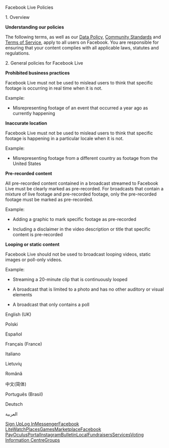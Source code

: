Facebook Live Policies

1\. Overview

**Understanding our policies**

The following terms, as well as our [Data Policy](https://www.facebook.com/about/privacy/), [Community Standards](https://www.facebook.com/communitystandards/) and [Terms of Service](https://www.facebook.com/legal/terms), apply to all users on Facebook. You are responsible for ensuring that your content complies with all applicable laws, statutes and regulations.

2\. General policies for Facebook Live

**Prohibited business practices**

Facebook Live must not be used to mislead users to think that specific footage is occurring in real time when it is not.

Example:

*   Misrepresenting footage of an event that occurred a year ago as currently happening

**Inaccurate location**

Facebook Live must not be used to mislead users to think that specific footage is happening in a particular locale when it is not.

Example:

*   Misrepresenting footage from a different country as footage from the United States

**Pre-recorded content**

All pre-recorded content contained in a broadcast streamed to Facebook Live must be clearly marked as pre-recorded. For broadcasts that contain a mixture of live footage and pre-recorded footage, only the pre-recorded footage must be marked as pre-recorded.

Example:

*   Adding a graphic to mark specific footage as pre-recorded

*   Including a disclaimer in the video description or title that specific content is pre-recorded

**Looping or static content**

Facebook Live should not be used to broadcast looping videos, static images or poll-only videos.

Example:

*   Streaming a 20-minute clip that is continuously looped

*   A broadcast that is limited to a photo and has no other auditory or visual elements

*   A broadcast that only contains a poll

English (UK)

Polski

Español

Français (France)

Italiano

Lietuvių

Română

中文(简体)

Português (Brasil)

Deutsch

العربية

[Sign Up](https://www.facebook.com/reg/)[Log In](https://www.facebook.com/login/)[Messenger](https://l.facebook.com/l.php?u=https%3A%2F%2Fmessenger.com%2F&h=AT1F4LIvG3U4V6oBzLblm6xFrJyVoNL1IvNoC69JI0QjnxDxqCYy0cdhqlYHVLxOz-ItCBwvFj-l6GpBcCU7dnooCzDqijdc8cVdlPmu3fgth3fxE0CYLp51HrIjyOEWlluohP7tm6odPVT3Ucr11_By5yGDbeeBe_4qzA)[Facebook Lite](https://www.facebook.com/lite/)[Watch](https://en-gb.facebook.com/watch/)[Places](https://www.facebook.com/places/)[Games](https://www.facebook.com/games/)[Marketplace](https://www.facebook.com/marketplace/)[Facebook Pay](https://pay.facebook.com/)[Oculus](https://l.facebook.com/l.php?u=https%3A%2F%2Fwww.oculus.com%2F&h=AT1F4LIvG3U4V6oBzLblm6xFrJyVoNL1IvNoC69JI0QjnxDxqCYy0cdhqlYHVLxOz-ItCBwvFj-l6GpBcCU7dnooCzDqijdc8cVdlPmu3fgth3fxE0CYLp51HrIjyOEWlluohP7tm6odPVT3Ucr11_By5yGDbeeBe_4qzA)[Portal](https://portal.facebook.com/)[Instagram](https://l.facebook.com/l.php?u=https%3A%2F%2Fwww.instagram.com%2F&h=AT1F4LIvG3U4V6oBzLblm6xFrJyVoNL1IvNoC69JI0QjnxDxqCYy0cdhqlYHVLxOz-ItCBwvFj-l6GpBcCU7dnooCzDqijdc8cVdlPmu3fgth3fxE0CYLp51HrIjyOEWlluohP7tm6odPVT3Ucr11_By5yGDbeeBe_4qzA)[Bulletin](https://www.bulletin.com/)[Local](https://www.facebook.com/local/lists/245019872666104/)[Fundraisers](https://www.facebook.com/fundraisers/)[Services](https://www.facebook.com/biz/directory/)[Voting Information Centre](https://www.facebook.com/votinginformationcenter/?entry_point=c2l0ZQ%3D%3D)[Groups](https://www.facebook.com/groups/explore/)